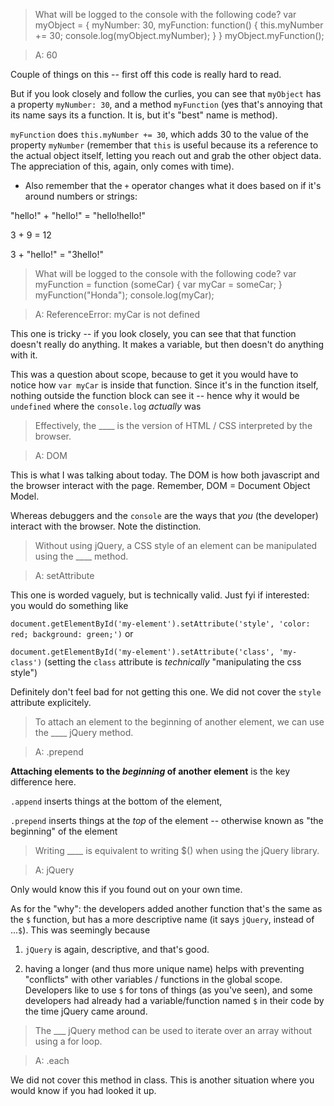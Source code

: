 > What will be logged to the console with the following code? var myObject = { myNumber: 30, myFunction: function() { this.myNumber += 30; console.log(myObject.myNumber); } } myObject.myFunction();

> A: 60

Couple of things on this -- first off this code is really hard to read.

But if you look closely and follow the curlies, you can see that `myObject` has a property `myNumber: 30`, and a method `myFunction` (yes that's annoying that its name says its a function. It is, but it's "best" name is method). 

`myFunction` does `this.myNumber += 30`, which adds 30 to the value of the property `myNumber` (remember that `this` is useful because its a reference to the actual object itself, letting you reach out and grab the other object data. The appreciation of this, again, only comes with time).

* Also remember that the `+` operator changes what it does based on if it's around numbers or strings: 

"hello!" + "hello!" = "hello!hello!"

3 + 9 = 12

3 + "hello!" = "3hello!"

> What will be logged to the console with the following code? var myFunction = function (someCar) { var myCar = someCar; } myFunction("Honda"); console.log(myCar);

> A: ReferenceError: myCar is not defined

This one is tricky -- if you look closely, you can see that that function doesn't really do anything. It makes a variable, but then doesn't do anything with it. 

This was a question about scope, because to get it you would have to notice how `var myCar` is inside that function. 
Since it's in the function itself, nothing outside the function block can see it -- hence why it would be `undefined` where the `console.log` _actually_ was

>  Effectively, the ____ is the version of HTML / CSS interpreted by the browser.

> A: DOM

This is what I was talking about today. The DOM is how both javascript and the browser interact with the page. Remember, DOM = Document Object Model.

Whereas debuggers and the `console` are the ways that _you_ (the developer) interact with the browser. Note the distinction.

> Without using jQuery, a CSS style of an element can be manipulated using the ____ method.

> A: setAttribute

This one is worded vaguely, but is technically valid. Just fyi if interested: you would do something like

`document.getElementById('my-element').setAttribute('style', 'color: red; background: green;')` or

`document.getElementById('my-element').setAttribute('class', 'my-class')` (setting the `class` attribute is _technically_ "manipulating the css style")

Definitely don't feel bad for not getting this one. We did not cover the `style` attribute explicitely.

> To attach an element to the beginning of another element, we can use the ____ jQuery method.

> A: .prepend

**Attaching elements to the _beginning_ of another element** is the key difference here. 

`.append` inserts things at the bottom of the element, 

`.prepend` inserts things at the _top_ of the element -- otherwise known as "the beginning" of the element

> Writing ____ is equivalent to writing $() when using the jQuery library.

> A: jQuery

Only would know this if you found out on your own time. 

As for the "why": the developers added another function that's the same as the `$` function, but has a more descriptive name (it says `jQuery`, instead of ...`$`). This was seemingly because

1. `jQuery` is again, descriptive, and that's good.

2. having a longer (and thus more unique name) helps with preventing "conflicts" with other variables / functions in the global scope. Developers like to use `$` for tons of things (as you've seen), and some developers had already had a variable/function named `$` in their code by the time jQuery came around.

> The ___ jQuery method can be used to iterate over an array without using a for loop.

> A: .each

We did not cover this method in class. This is another situation where you would know if you had looked it up.

